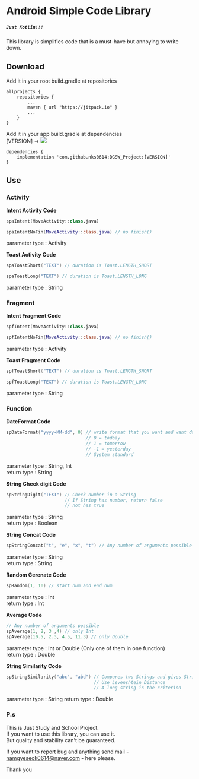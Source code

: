 # Android Simple Code Library

##### `Just Kotlin!!!`

This library is simplifies code that is a must-have but annoying to write down.

## Download

Add it in your root build.gradle at repositories

```
allprojects {
    repositories {
        ...
        maven { url "https://jitpack.io" }
        ...
    }
}
```

Add it in your app build.gradle at dependencies<br>
[VERSION] -> [![](https://jitpack.io/v/nks0614/DGSW_Project.svg)](https://jitpack.io/#nks0614/DGSW_Project)
```
dependencies {
    implementation 'com.github.nks0614:DGSW_Project:[VERSION]'
}
```

## Use

### Activity

<b>Intent Activity Code</b>

```kotlin
spaIntent(MoveActivity::class.java)

spaIntentNoFin(MoveActivity::class.java) // no finish()
```
parameter type : Activity

<b>Toast Activity Code</b>

```kotlin
spaToastShort("TEXT") // duration is Toast.LENGTH_SHORT

spaToastLong("TEXT") // duration is Toast.LENGTH_LONG
```
parameter type : String


### Fragment

<b>Intent Fragment Code</b>
```kotlin
spfIntent(MoveActivity::class.java)

spfIntentNoFin(MoveActivity::class.java) // no finish()
```
parameter type : Activity

<b>Toast Fragment Code</b>

```kotlin
spfToastShort("TEXT") // duration is Toast.LENGTH_SHORT

spfToastLong("TEXT") // duration is Toast.LENGTH_LONG
```
parameter type : String


### Function

<b>DateFormat Code</b>

```kotlin
spDateFormat("yyyy-MM-dd", 0) // write format that you want and want day num
                              // 0 = todoay
                              // 1 = tomorrow
                              // -1 = yesterday
                              // System standard
```
parameter type : String, Int <br>
return type : String

<b>String Check digit Code</b>

```kotlin
spStringDigit("TEXT") // Check number in a String
                      // If String has number, return false
                      // not has true
```
parameter type : String <br>
return type : Boolean

<b>String Concat Code</b>

```kotlin
spStringConcat("t", "e", "x", "t") // Any number of arguments possible
```
parameter type : String <br>
return type : String

<b>Random Gerenate Code</b>

```kotlin
spRandom(1, 10) // start num and end num
```
parameter type : Int <br>
return type : Int

<b>Average Code</b>

```kotlin
// Any number of arguments possible
spAverage(1, 2, 3 ,4) // only Int
spAverage(10.5, 2.3, 4.5, 11.3) // only Double 
```
parameter type : Int or Double (Only one of them in one function)<br>
return type : Double

<b>String Similarity Code</b>

```kotlin
spStringSimilarity("abc", "abd") // Compares two Strings and gives String similarity
                                 // Use Levenshtein Distance
                                 // A long string is the criterion                               
```
parameter type : String
return type : Double


### P.s

This is Just Study and School Project. <br>
If you want to use this library, you can use it. <br>
But quality and stability can't be guaranteed. <br>

If you want to report bug and anything send mail - namgyeseok0614@naver.com - here please.

Thank you
